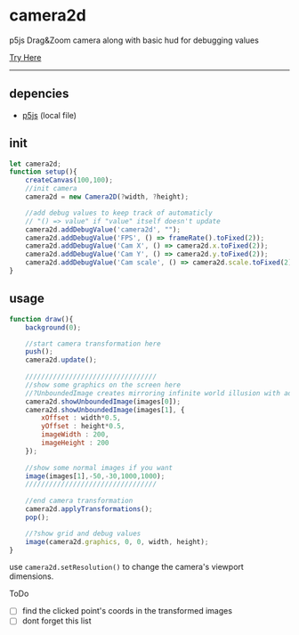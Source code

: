 # camera2d
 p5js Drag&Zoom camera along with basic hud for debugging values

 [Try Here](https://clod44.github.io/camera2d/)

<hr>

## depencies
 - [p5js](https://p5js.org/) (local file)


## init
```js
let camera2d;
function setup(){
    createCanvas(100,100);
    //init camera
    camera2d = new Camera2D(?width, ?height);

    //add debug values to keep track of automaticly
    // "() => value" if "value" itself doesn't update
    camera2d.addDebugValue('camera2d', "");
    camera2d.addDebugValue('FPS', () => frameRate().toFixed(2));
    camera2d.addDebugValue('Cam X', () => camera2d.x.toFixed(2));
    camera2d.addDebugValue('Cam Y', () => camera2d.y.toFixed(2));
    camera2d.addDebugValue('Cam scale', () => camera2d.scale.toFixed(2));
}
```

## usage
```js
function draw(){
    background(0);

    //start camera transformation here
    push();
    camera2d.update();
    
    /////////////////////////////////
    //show some graphics on the screen here
    //?UnboundedImage creates mirroring infinite world illusion with adjustable repeating sizes
    camera2d.showUnboundedImage(images[0]);
    camera2d.showUnboundedImage(images[1], {
        xOffset : width*0.5,
        yOffset : height*0.5,
        imageWidth : 200,
        imageHeight : 200
    });
    
    //show some normal images if you want
    image(images[1],-50,-30,1000,1000);
    /////////////////////////////////
    
    //end camera transformation
    camera2d.applyTransformations();
    pop();

    //?show grid and debug values
    image(camera2d.graphics, 0, 0, width, height);
}
```
use `camera2d.setResolution()` to change the camera's viewport dimensions.

ToDo
- [ ] find the clicked point's coords in the transformed images
- [ ] dont forget this list   

